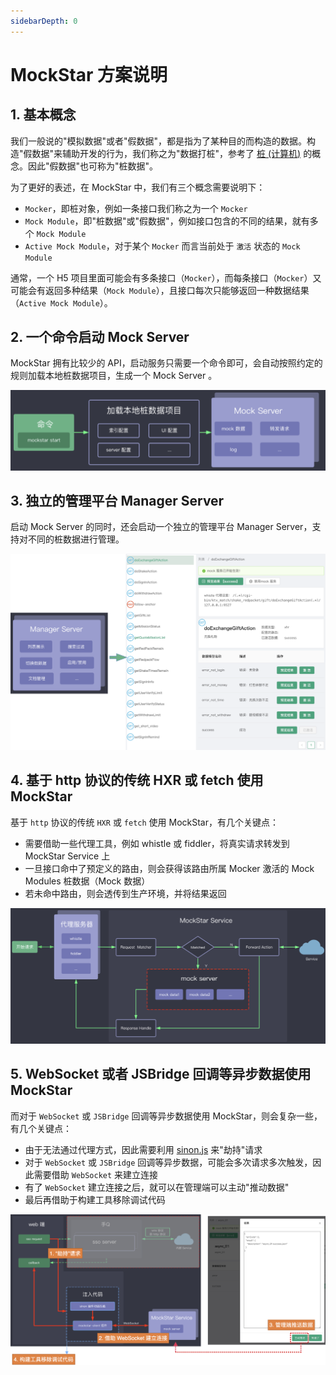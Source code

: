 ```yaml
---
sidebarDepth: 0
---
```


# MockStar 方案说明

## 1. 基本概念

我们一般说的"模拟数据"或者"假数据"，都是指为了某种目的而构造的数据。构造"假数据"来辅助开发的行为，我们称之为"数据打桩"，参考了 [桩 (计算机)](https://zh.wikipedia.org/wiki/桩_(计算机)) 的概念。因此"假数据"也可称为"桩数据"。

为了更好的表述，在 MockStar 中，我们有三个概念需要说明下：

- `Mocker`，即桩对象，例如一条接口我们称之为一个 `Mocker`
- `Mock Module`，即"桩数据"或"假数据"，例如接口包含的不同的结果，就有多个 `Mock Module`
- `Active Mock Module`，对于某个 `Mocker` 而言当前处于 `激活` 状态的 `Mock Module`

通常，一个 H5 项目里面可能会有多条接口（`Mocker`），而每条接口（`Mocker`）又可能会有返回多种结果（`Mock Module`），且接口每次只能够返回一种数据结果（`Active Mock Module`）。

## 2. 一个命令启动 Mock Server

MockStar 拥有比较少的 API，启动服务只需要一个命令即可，会自动按照约定的规则加载本地桩数据项目，生成一个 Mock Server 。

![](./img/start.png)

## 3. 独立的管理平台 Manager Server

启动 Mock Server 的同时，还会启动一个独立的管理平台 Manager Server，支持对不同的桩数据进行管理。

![](./img/manager-server.png)


## 4. 基于 http 协议的传统 HXR 或 fetch 使用 MockStar

基于 `http` 协议的传统 `HXR` 或 `fetch` 使用 MockStar，有几个关键点：

- 需要借助一些代理工具，例如 whistle 或 fiddler，将真实请求转发到 MockStar Service 上
- 一旦接口命中了预定义的路由，则会获得该路由所属 Mocker 激活的 Mock Modules 桩数据（Mock 数据）
- 若未命中路由，则会透传到生产环境，并将结果返回

![](./img/construct.png)

## 5. WebSocket 或者 JSBridge 回调等异步数据使用 MockStar

而对于 `WebSocket` 或 `JSBridge` 回调等异步数据使用 MockStar，则会复杂一些，有几个关键点：

- 由于无法通过代理方式，因此需要利用 [sinon.js](https://sinonjs.org/) 来"劫持"请求
- 对于 `WebSocket` 或 `JSBridge` 回调等异步数据，可能会多次请求多次触发，因此需要借助 `WebSocket` 来建立连接
- 有了 `WebSocket` 建立连接之后，就可以在管理端可以主动"推动数据"
- 最后再借助于构建工具移除调试代码

![](./img/websocket.png)
